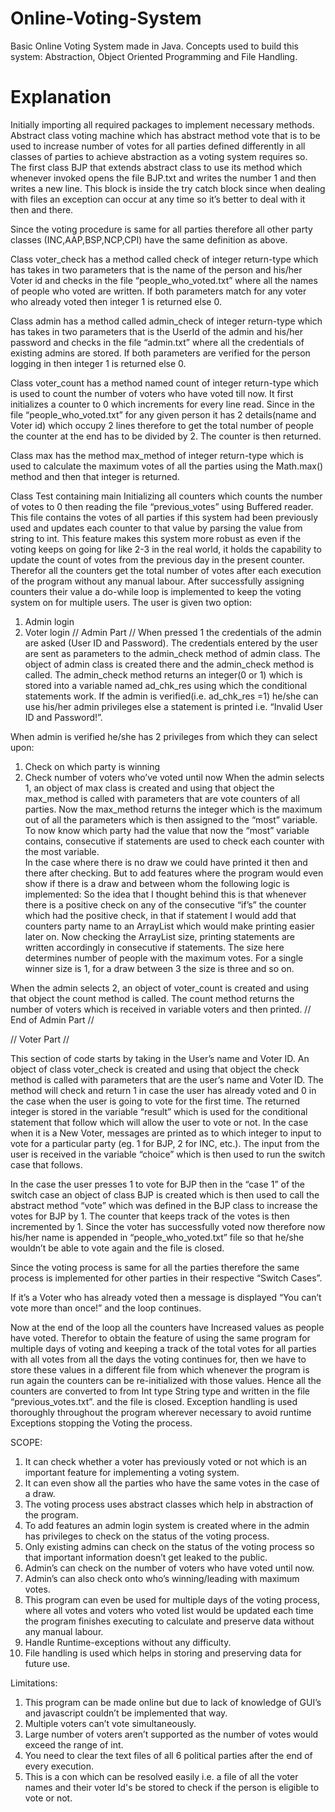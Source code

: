 # Online-Voting-System
Basic Online Voting System made in Java. Concepts used to build this system: Abstraction, Object Oriented Programming and File Handling.


# Explanation
 Initially importing all required packages to implement necessary methods.
Abstract class voting machine which has abstract method vote that is to be used to increase number of votes for all parties defined differently in all classes of parties to achieve abstraction as a voting system requires so.
The first class BJP that extends abstract class to use its method which whenever invoked opens the file BJP.txt and writes the number 1 and then writes a new line. This block is inside the try catch block since when dealing with files an exception can occur at any time so it’s better to deal with it then and there.

Since the voting procedure is same for all parties therefore all other party classes (INC,AAP,BSP,NCP,CPI) have the same definition as above.


Class voter_check has a method called check of integer return-type which has takes in two parameters that is the name of the person and his/her Voter id and checks in the file “people_who_voted.txt” where all the names of people who voted are written. If both parameters match for any voter who already voted then integer 1 is returned else 0.

Class admin has a method called admin_check of integer return-type which has takes in two parameters that is the UserId of the admin and his/her password and checks in the file “admin.txt” where all the credentials of existing admins are stored. If both parameters are verified for the person logging in then integer 1 is returned else 0.

Class voter_count has a method named count of integer return-type which is used to count the number of voters who have voted till now. It first initializes a counter to 0 which increments for every line read. Since in the file “people_who_voted.txt” for any given person it has 2 details(name and Voter id) which occupy 2 lines therefore to get the total number of people the counter at the end has to be divided by 2. The counter is then returned. 

Class max has the method max_method of integer return-type which is used to calculate the maximum votes of all the parties using the Math.max() method and then that integer is returned.

Class Test containing main
Initializing all counters which counts the number of votes to 0 then reading the file “previous_votes” using Buffered reader. This file contains the votes of all parties if this system had been previously used and updates each counter to that value by parsing the value from string to int.
	This feature makes this system more robust as even if the voting keeps on going for like 2-3 in the real world, it holds the capability to update the count of votes from the previous day in the present counter. Therefor all the counters get the total number of votes after each execution of the program without any manual labour.
After successfully assigning counters their value a do-while loop is implemented to keep the voting system on for multiple users. The user is given two option:
 1. Admin login 
 2. Voter login
//                                                  Admin Part                                                  //
When pressed 1 the credentials of the admin are asked (User ID and Password). The credentials entered by the user are sent as parameters to the admin_check method of admin class. The object of admin class is created there and the admin_check method is called. The admin_check method returns an integer(0 or 1) which is stored into a variable named ad_chk_res using which the conditional statements work. If the admin is verified(i.e. ad_chk_res =1) he/she can use his/her admin privileges else a statement is printed i.e. “Invalid User ID and Password!”.


When admin is verified he/she has 2 privileges from which they can select upon:

1.	Check on which party is winning
2.	Check number of voters who’ve voted until now
When the admin selects 1, an object of max class is created and using that object the max_method is called with parameters that are vote counters of all parties. Now the max_method returns the integer which is the maximum out of all the parameters which is then assigned to the “most” variable. To now know which party had the value that now the “most” variable contains, consecutive if statements are used to check each counter with the most variable.  
In the case where there is no draw we could have printed it then and there after checking. But to add features where the program would even show if there is a draw and between whom the following logic is implemented:
So the idea that I thought behind this is that whenever there is a positive check on any of the consecutive “if’s” the counter which had the positive check, in that if statement I would add that counters party name to an ArrayList which would make printing easier later on.
Now checking the ArrayList size, printing statements are written accordingly in consecutive if statements. The size here determines number of people with the maximum votes. For a single winner size is 1, for a draw between 3 the size is three and so on.

When the admin selects 2, an object of voter_count is created and using that object the count method is called. The count method returns the number of voters which is received in variable voters and then printed.
//                                              End of Admin Part                                                 //

//                                               Voter Part                                               //

This section of code starts by taking in the User’s name and Voter ID. An object of class voter_check is created and using that object the check method is called with parameters that are the user’s name and Voter ID. The method will check and return 1 in case the user has already voted and 0 in the case when the user is going to vote for the first time. The returned integer is stored in the variable “result” which is used for the conditional statement that follow which will allow the user to vote or not.
In the case when it is a New Voter, messages are printed as to which integer to input to vote for a particular party (eg. 1 for BJP, 2 for INC, etc.). The input from the user is received in the variable “choice” which is then used to run the switch case that follows.

In the case the user presses 1 to vote for BJP then in the “case 1” of the switch case an object of class BJP is created which is then used to call the abstract method “vote” which was defined in the BJP class to increase the votes for BJP by 1. The counter that keeps track of the votes is then incremented by 1.
Since the voter has successfully voted now therefore now his/her name is appended in “people_who_voted.txt” file so that he/she wouldn’t be able to vote again and the file is closed.

Since the voting process is same for all the parties therefore the same process is implemented for other parties in their respective “Switch Cases”.

If it’s a Voter who has already voted then a message is displayed “You can’t vote more than once!” and the loop continues.

Now at the end of the loop all the counters have Increased values as people have voted. Therefor to obtain the feature of using the same program for multiple days of voting and keeping a track of the total votes for all parties with all votes from all the days the voting continues for, then we have to store these values in a different file from which whenever the program is run again the counters can be re-initialized with those values.
Hence all the counters are converted to from Int type String type and written in the file “previous_votes.txt”. and the file is closed.
Exception handling is used thoroughly throughout the program wherever necessary to avoid runtime Exceptions stopping the Voting the process.


SCOPE:
1.	It can check whether a voter has previously voted or not which is an important feature for implementing a voting system.
2.	It can even show all the parties who have the same votes in the case of a draw.
3.	The voting process uses abstract classes which help in abstraction of the program.
4.	To add features an admin login system is created where in the admin has privileges to check on the status of the voting process.
5.	Only existing admins can check on the status of the voting process so that important information doesn’t get leaked to the public.
6.	Admin’s can check on the number of voters who have voted until now.
7.	Admin’s can also check onto who’s winning/leading with maximum votes.
8.	This program can even be used for multiple days of the voting process, where all votes and voters who voted list would be updated each time the program finishes executing to calculate and preserve data without any manual labour.
9.	Handle Runtime-exceptions without any difficulty.
10.	File handling is used which helps in storing and preserving data for future use.

Limitations:
1.	This program can be made online but due to lack of knowledge of GUI’s and javascript couldn’t be implemented that way.
2.	Multiple voters can’t vote simultaneously.
3.	Large number of voters aren’t supported as the number of votes would exceed the range of int.
4.	You need to clear the text files of all 6 political parties after the end of every execution.
5.	This is a con which can be resolved easily i.e. a file of all the voter names and their voter Id's be stored to check if the person is eligible to vote or not.
